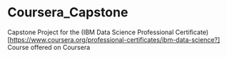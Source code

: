 # Coursera_Capstone
Capstone Project for the (IBM Data Science Professional Certificate)[https://www.coursera.org/professional-certificates/ibm-data-science?] Course offered on Coursera

